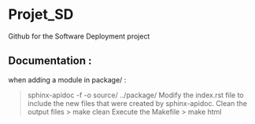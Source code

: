 # Projet_SD
Github for the Software Deployment project

## Documentation : 
when adding a module in package/ :
> sphinx-apidoc -f -o source/  ../package/
Modify the index.rst file to include the new files that were created by sphinx-apidoc.
Clean the output files > make clean
Execute the Makefile > make html